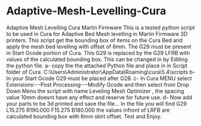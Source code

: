 # Adaptive-Mesh-Levelling-Cura
Adaptive Mesh Levelling Cura Marlin Firmware
This is a tested python script to be used in Cura for Adaptive Bed Mesh levelling in Marlin Firmware 3D printers.  This script get the bounding box of items  on the Cura Bed and apply the mesh bed levelling with offset of 6mm.  The G29 must be present in Start Gcode portion of Cura. This G29 is replaced by the G29 LFRB with values of the calculated bounding box. This can be changed in by Editing the python file.
a- copy the the attached Python file and place in  in Script folder of Cura. C:\Users\Administrator\AppData\Roaming\cura\5.4\scripts
b- In your Start Gcode G29 must be placed after G28.
c- In Cura MENU select Extensions---Post Processing---Modify Gcode  and then select from Drop Down Menu the script with name Leveling Mesh Optimizer , the spacing value 10mm doesnt have any effect and reserve for future use. 
d- Now add your parts to be 3d printed and save the file... In the file you will find G29 L15.275 R190.000 F15.275 B180.000  the values infront of LRFB are calculated bounding box with 6mm skirt offset.
Test and Enjoy.
